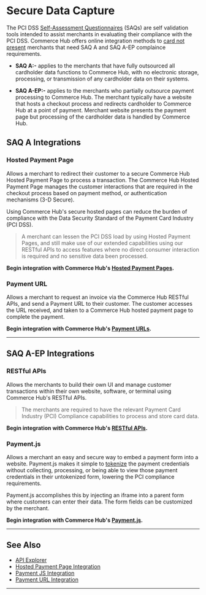 # Secure Data Capture

The PCI DSS [Self-Assessment Questionnaires](?path=docs/Resources/FAQs-Glossary/Glossary.md#self-assessment-questionnaire) (SAQs) are self validation tools intended to assist merchants in evaluating their compliance with the PCI DSS. Commerce Hub offers online integration methods to [card not present](?path=docs/Resources/FAQs-Glossary/Glossary.md#card-not-present) merchants that need SAQ A and SAQ A-EP complaince requirements.

- **SAQ A:-** applies to the merchants that have fully outsourced all cardholder data functions to Commerce Hub, with no electronic storage, processing, or transmission of any cardholder data on their systems.

- **SAQ A-EP:-** applies to the merchants who partially outsource payment processing to Commerce Hub. The merchant typically have a website that hosts a checkout process and redirects cardholder to Commerce Hub at a point of payment. Merchant website presents the payment page but processing of the cardholder data is handled by Commerce Hub.

<!--
line 3 in glossary
The overview should be - how CH offers online integration methods that need SAQA and SAQA-EP complaince requirements.
- SAQ-A, where CH hosts the checkout process
- SAQ A-EP - an integration where the merchant hosts the checkout process

## Integrations 
- SAQ A - HPP, 
- SAQ A-EP - JS, and RESTful API, **HPP bypass**
-->

## SAQ A Integrations

### Hosted Payment Page

Allows a merchant to redirect their customer to a secure Commerce Hub Hosted Payment Page to process a transaction. The Commerce Hub Hosted Payment Page manages the customer interactions that are required in the checkout process based on payment method, or authentication mechanisms (3-D Secure).

Using Commerce Hub's secure hosted pages can reduce the burden of compliance with the Data Security Standard of the Payment Card Industry (PCI DSS).

<!-- theme: info -->
>A merchant can lessen the PCI DSS load by using Hosted Payment Pages, and still make use of our extended capabilities using our RESTful APIs to access features where no direct consumer interaction is required and no sensitive data been processed.

**Begin integration with Commerce Hub's [Hosted Payment Pages](?path=docs/Online-Mobile-Digital/Hosted-Payment-Page/Hosted-Payment-Page.md).**

### Payment URL

Allows a merchant to request an invoice via the Commerce Hub RESTful APIs, and send a Payment URL to their customer. The customer accesses the URL received, and taken to a Commerce Hub hosted payment page to complete the payment.

**Begin integration with Commerce Hub's [Payment URLs](?path=docs/Online-Mobile-Digital/Payment-URL/Payment-URL.md).**

---

## SAQ A-EP Integrations

### RESTful APIs

Allows the merchants to build their own UI and manage customer transactions within their own website, software, or terminal using Commerce Hub's RESTful APIs.

<!-- theme: warning -->
> The merchants are required to have the relevant Payment Card Industry (PCI) Compliance capabilities to process and store card data.

**Begin integration with Commerce Hub's [RESTful APIs](?path=docs/Resources/API-Documents/Use-Our-APIs.md).**

### Payment.js

Allows a merchant an easy and secure way to embed a payment form into a website. Payment.js makes it simple to [tokenize](?path=docs/Resources/API-Documents/Payments_VAS/Payment-Token.md) the payment credentials without collecting, processing, or being able to view those payment credentials in their untokenized form, lowering the PCI compliance requirements.

Payment.js accomplishes this by injecting an iframe into a parent form where customers can enter their data. The form fields can be customized by the merchant.

**Begin integration with Commerce Hub's [Payment.js](?path=docs/Online-Mobile-Digital/Payment-JS/Payment-JS.md).**

---

## See Also
- [API Explorer](../api/?type=post&path=/payments/v1/charges)
- [Hosted Payment Page Integration](?path=docs/Online-Mobile-Digital/Hosted-Payment-Page/Hosted-Payment-Page.md)
- [Payment JS Integration](?path=docs/Online-Mobile-Digital/Payment-JS/Payment-JS.md)
- [Payment URL Integration](?path=docs/Online-Mobile-Digital/Payment-URL/Payment-URL.md)

---
